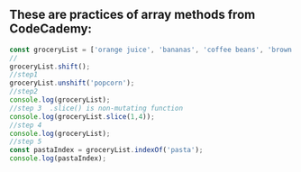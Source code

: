 ## These are practices of array methods from CodeCademy:
```JavaScript
const groceryList = ['orange juice', 'bananas', 'coffee beans', 'brown rice', 'pasta', 'coconut oil', 'plantains'];
//
groceryList.shift();
//step1
groceryList.unshift('popcorn');
//step2
console.log(groceryList);
//step 3  .slice() is non-mutating function
console.log(groceryList.slice(1,4));
//step 4
console.log(groceryList);
//step 5
const pastaIndex = groceryList.indexOf('pasta');
console.log(pastaIndex);
```
